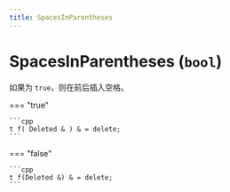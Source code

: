 ```yaml
---
title: SpacesInParentheses
---
```


# SpacesInParentheses (`bool`)

如果为 `true`，则在前后插入空格。


=== "true"

    ```cpp
    t f( Deleted & ) & = delete; 
    ```

=== "false"

    ```cpp
    t f(Deleted &) & = delete;
    ```
